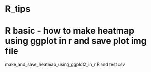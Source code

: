 # R_tips

# R basic - how to make heatmap using ggplot in r and save plot img file 
make_and_save_heatmap_using_ggplot2_in_r.R and test.csv
